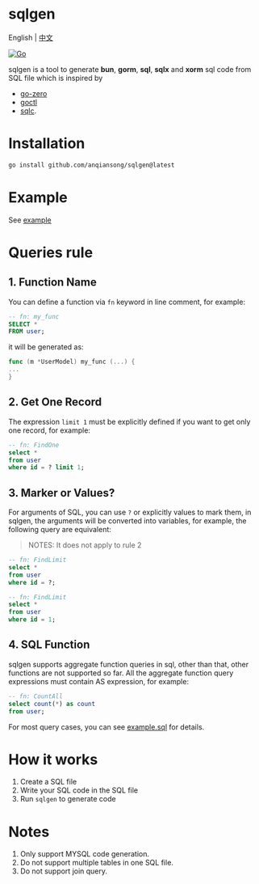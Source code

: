 # sqlgen

English | [中文](README_cn.md)

[![Go](https://github.com/anqiansong/sqlgen/actions/workflows/go.yml/badge.svg?branch=main)](https://github.com/anqiansong/sqlgen/actions/workflows/go.yml)

sqlgen is a tool to generate **bun**, **gorm**, **sql**, **sqlx** and **xorm** sql code from SQL
file which is inspired by

- [go-zero](https://github.com/zeromicro/go-zero)
- [goctl](https://github.com/zeromicro/go-zero/tree/master/tools/goctl)
- [sqlc](https://github.com/kyleconroy/sqlc).

# Installation

```bash
go install github.com/anqiansong/sqlgen@latest
```

# Example

See [example](https://github.com/anqiansong/sqlgen/tree/main/example)

# Queries rule

## 1. Function Name

You can define a function via `fn` keyword in line comment, for example:

```sql
-- fn: my_func
SELECT *
FROM user;
```

it will be generated as:

```go
func (m *UserModel) my_func (...) {
...
}
```

## 2. Get One Record

The expression `limit 1` must be explicitly defined if you want to get only one record, for example:

```sql
-- fn: FindOne
select *
from user
where id = ? limit 1;
```

## 3. Marker or Values?

For arguments of SQL, you can use `?` or explicitly values to mark them, in sqlgen, the arguments
will be converted into variables, for example, the following query are equivalent:

> NOTES: It does not apply to rule 2

```sql
-- fn: FindLimit
select *
from user
where id = ?;

-- fn: FindLimit
select *
from user
where id = 1;

```

## 4. SQL Function

sqlgen supports aggregate function queries in sql, other than that, other functions are not
supported so far. All the aggregate function query expressions must contain AS expression, for
example:

```sql
-- fn: CountAll
select count(*) as count
from user;
```

For most query cases, you can
see [example.sql](https://github.com/anqiansong/sqlgen/blob/main/example/example.sql) for details.

# How it works

1. Create a SQL file
2. Write your SQL code in the SQL file
3. Run `sqlgen` to generate code

# Notes

1. Only support MYSQL code generation.
3. Do not support multiple tables in one SQL file.
4. Do not support join query.